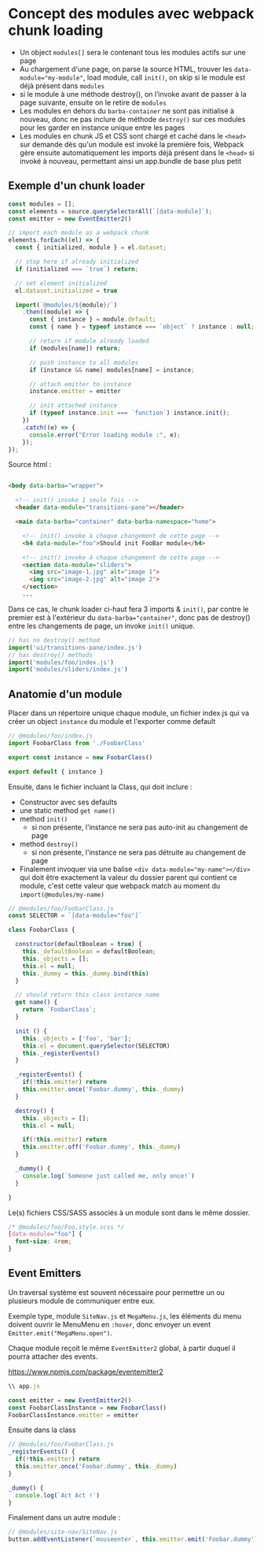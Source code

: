 # Concept des modules avec webpack chunk loading

* Un object ```modules[]``` sera le contenant tous les modules actifs sur une page
* Au chargement d'une page, on parse la source HTML, trouver les ```data-module="my-module"```, load module, call ```init()```, on skip si le module est déjà présent dans ```modules```
* si le module à une méthode destroy(), on l’invoke avant de passer à la page suivante, ensuite on le retire de ```modules```
* Les modules en dehors du ```barba-container``` ne sont pas initialisé à nouveau, donc ne pas inclure de méthode ```destroy()``` sur ces modules pour les garder en instance unique entre les pages
* Les modules en chunk JS et CSS sont chargé et caché dans le ```<head>``` sur demande dès qu'un module est invoké la première fois, Webpack gère ensuite automatiquement les imports déjà présent dans le ```<head>``` si invoké à nouveau, permettant ainsi un app.bundle de base plus petit

## Exemple d'un chunk loader

```js
const modules = [];
const elements = source.querySelectorAll(`[data-module]`);
const emitter = new EventEmitter2()

// import each module as a webpack chunk
elements.forEach((el) => {
  const { initialized, module } = el.dataset;

  // stop here if already initialized
  if (initialized === `true`) return;

  // set element initialized
  el.dataset.initialized = true

  import(`@modules/${module}/`)
    .then((module) => {
      const { instance } = module.default;
      const { name } = typeof instance === `object` ? instance : null;

      // return if module already loaded
      if (modules[name]) return;

      // push instance to all modules
      if (instance && name) modules[name] = instance;

      // attach emitter to instance
      instance.emitter = emitter

      // init attached instance
      if (typeof instance.init === `function`) instance.init();
    })
    .catch((e) => {
      console.error("Error loading module :", e);
    });
});
```

Source html :

```html

<body data-barba="wrapper">

  <!-- init() invoke 1 seule fois -->
  <header data-module="transitions-pane"></header>

  <main data-barba="container" data-barba-namespace="home">

    <!-- init() invoke à chaque changement de cette page -->
    <h4 data-module="foo">Should init FooBar module</h4>

    <!-- init() invoke à chaque changement de cette page -->
    <section data-module="sliders">
      <img src="image-1.jpg" alt="image 1">
      <img src="image-2.jpg" alt="image 2">
    </section>
    ...

```

Dans ce cas, le chunk loader ci-haut fera 3 imports & ```init()```, par contre le premier est à l'extérieur du ```data-barba="container"```, donc pas de destroy() entre les changements de page, un invoke ```init()``` unique.

```js
// has no destroy() method
import('ui/transitions-pane/index.js')
// has destroy() methods
import('modules/foo/index.js')
import('modules/sliders/index.js')
```

## Anatomie d'un module

Placer dans un répertoire unique chaque module, un fichier index.js qui va créer un object ```instance``` du module et l'exporter comme default

```js
// @modules/foo/index.js
import FoobarClass from './FoobarClass'

export const instance = new FoobarClass()

export default { instance }
```

Ensuite, dans le fichier incluant la Class, qui doit inclure :

* Constructor avec ses defaults
* une static method ```get name()```
* method ```init()```
  * si non présente, l'instance ne sera pas auto-init au changement de page
* method ```destroy()```
  * si non présente, l'instance ne sera pas détruite au changement de page
* Finalement invoquer via une balise ```<div data-module="my-name"></div>``` qui doit être exactement la valeur du dossier parent qui  contient ce module, c'est cette valeur que webpack match au moment du ```import(@modules/my-name)```


```js
// @modules/foo/FoobarClass.js
const SELECTOR = `[data-module="foo"]`

class FoobarClass {

  constructor(defaultBoolean = true) {
    this._defaultBoolean = defaultBoolean;
    this._objects = [];
    this.el = null;
    this._dummy = this._dummy.bind(this)
  }

  // should return this class instance name
  get name() {
    return `FoobarClass`;
  }

  init () {
    this._objects = ['foo', 'bar'];
    this.el = document.querySelector(SELECTOR)
    this._registerEvents()
  }

  _registerEvents() {
    if(!this.emitter) return
    this.emitter.once('Foobar.dummy', this._dummy)
  }

  destroy() {
    this._objects = [];
    this.el = null;

    if(!this.emitter) return
    this.emitter.off('Foobar.dummy', this._dummy)
  }

  _dummy() {
    console.log(`Someone just called me, only once!`)
  }

}

```

Le(s) fichiers CSS/SASS associés à un module sont dans le même dossier.

```SCSS
/* @modules/foo/Foo.style.scss */
[data-module="foo"] {
  font-size: 4rem;
}
```

## Event Emitters

Un traversal système est souvent nécessaire pour permettre un ou plusieurs module de communiquer entre eux.

Exemple type, module ```SiteNav.js``` et ```MegaMenu.js```, les éléments du menu doivent ouvrir le MenuMenu en ```:hover```, donc envoyer un event ```Emitter.emit("MegaMenu.open")```.

Chaque module reçoit le même ```EventEmitter2``` global, à partir duquel il pourra attacher des events.

https://www.npmjs.com/package/eventemitter2

```js
\\ app.js

const emitter = new EventEmitter2()
const FoobarClassInstance = new FoobarClass()
FoobarClassInstance.emitter = emitter

```

Ensuite dans la class

```js
// @modules/foo/FoobarClass.js
_registerEvents() {
  if(!this.emitter) return
  this.emitter.once('Foobar.dummy', this._dummy)
}

_dummy() {
  console.log(`Act Act !`)
}

```

Finalement dans un autre module :

```js
// @modules/site-nav/SiteNav.js
button.addEventListener(`mouseenter`, this.emitter.emit('Foobar.dummy'))

```